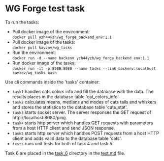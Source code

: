 # WG Forge test task
To run the tasks:
- Pull docker image of the environment:  
`docker pull yzh44yzh/wg_forge_backend_env:1.1`  
- Pull docker image of the tasks:  
`docker pull kavzov/wg_tasks`  
- Run the environment:  
`docker run -d --name backenv yzh44yzh/wg_forge_backend_env:1.1`
- Run docker image of the tasks:  
`docker run -it -p 8080:8080 --name tasks --link backenv:localhost kavzov/wg_tasks bash`

Use cli commands inside the 'tasks' container:  
- `task1` handles cats colors info and fill the database with the data. The results places in the database table 'cat_colors_info'.  
- `task2` calculates means, medians and modes of cats tails and whiskers and stores the statistics to the database table 'cats_stat'.  
- `task3` starts socket server. The server responses the GET request of http://localhost:8080/ping.  
- `task4` starts http server which handles GET requests with parameters from a host HTTP client and send JSON response.  
- `task5` starts http server which handles POST requests from a host HTTP client and adds valid data to the database table 'cats'.  
- `tests` runs unit tests for both of task 4 and task 5.

Task 6 are placed in the [task_6](https://github.com/kavzov/testtask/tree/master/task_6) directory in the [text.md](https://github.com/kavzov/testtask/blob/master/task_6/text.md) file.  
